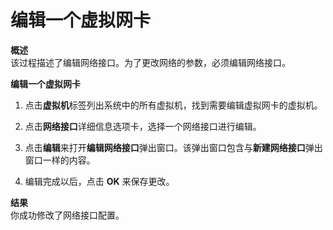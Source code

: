 # 编辑一个虚拟网卡

**概述**<br/>
该过程描述了编辑网络接口。为了更改网络的参数，必须编辑网络接口。


**编辑一个虚拟网卡**

1. 点击**虚拟机**标签列出系统中的所有虚拟机，找到需要编辑虚拟网卡的虚拟机。

2. 点击**网络接口**详细信息选项卡，选择一个网络接口进行编辑。

3. 点击**编辑**来打开**编辑网络接口**弹出窗口。该弹出窗口包含与**新建网络接口**弹出窗口一样的内容。

4. 编辑完成以后，点击 **OK** 来保存更改。


**结果**<br/>
你成功修改了网络接口配置。
